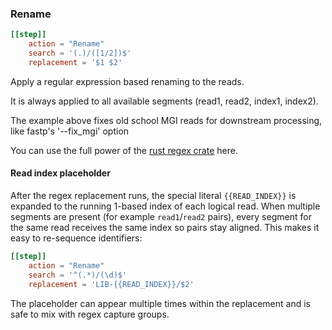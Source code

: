 ### Rename


```toml
[[step]]
    action = "Rename"
    search = '(.)/([1/2])$'
    replacement = '$1 $2'
```

Apply a regular expression based renaming to the reads.

It is always applied to all available segments (read1, read2, index1, index2).

The example above fixes old school MGI reads for downstream processing, like
fastp's '--fix_mgi' option

You can use the full power of the [rust regex crate](https://docs.rs/regex/latest/regex/) here.

#### Read index placeholder

After the regex replacement runs, the special literal `{{READ_INDEX}}` is expanded to
the running 1-based index of each logical read. When multiple segments are present
(for example `read1`/`read2` pairs), every segment for the same read receives the
same index so pairs stay aligned. This makes it easy to re-sequence identifiers:

```toml
[[step]]
    action = "Rename"
    search = '^(.*)/(\d)$'
    replacement = 'LIB-{{READ_INDEX}}/$2'
```

The placeholder can appear multiple times within the replacement and is safe to
mix with regex capture groups.
